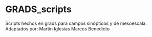 # GRADS_scripts
Scripts hechos en grads para campos sinópticos y de mesoescala. Adaptados por:
Martin Iglesias
Marcos Benedicto
